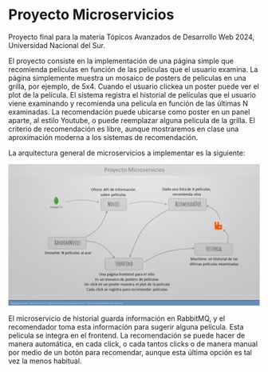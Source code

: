 # Proyecto Microservicios
Proyecto final para la materia Tópicos Avanzados de Desarrollo Web 2024, Universidad Nacional del Sur.

El proyecto consiste en la implementación de una página simple que recomienda películas en función de las peliculas que el usuario examina. La página simplemente muestra un mosaico de posters de peliculas en una grilla, por ejemplo, de 5x4. Cuando el usuario clickea un poster puede ver el plot de la película. 
El sistema registra el historial de películas que el usuario viene examinando y recomienda una pelicula en función de las últimas N examinadas. La recomendación puede ubicarse como poster en un panel aparte, al estilo Youtube, o puede reemplazar alguna pelicula de la grilla. El criterio de recomendación es libre, aunque mostraremos en clase una aproximación moderna a los sistemas de recomendación. 

La arquitectura general de microservicios a implementar es la siguiente:

![Arquitectura de microservicioes](assets/arquitectura.png)

El microservicio de historial guarda información en RabbitMQ, y el recomendador toma esta información para sugerir alguna película. Esta pelicula se integra en el frontend. La recomendación se puede hacer de manera automática, en cada click, o cada tantos clicks o de manera manual por medio de un botón para recomendar, aunque esta última opción es tal vez la menos habitual. 